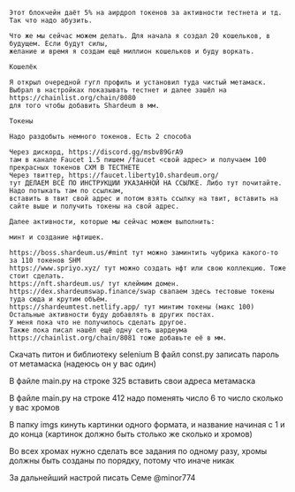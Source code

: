 ```
Этот блокчейн даёт 5% на аирдроп токенов за активности тестнета и тд. Так что надо абузить.

Что же мы сейчас можем делать. Для начала я создал 20 кошельков, в будущем. Если будут силы,
желание и время я создам ещё миллион кошельков и буду воркать.

Кошелёк

Я открыл очередной гугл профиль и установил туда чистый метамаск.
Выбрал в настройках показывать тестнет и далее зашёл на
https://chainlist.org/chain/8080
для того чтобы добавить Shardeum в мм.

Токены

Надо раздобыть немного токенов. Есть 2 способа

Через дискорд, https://discord.gg/msbv89GrA9
там в канале Faucet 1.5 пишем /faucet <свой адрес> и получаем 100 прекрасных токенов СХМ В ТЕСТНЕТЕ
Через твиттер, https://faucet.liberty10.shardeum.org/
тут ДЕЛАЕМ ВСЁ ПО ИНСТРУКЦИИ УКАЗАННОЙ НА ССЫЛКЕ. Либо тут почитайте. Надо потыкать там по ссылкам,
вставить в твит свой адрес и потом взять ссылку на твит, вставить на сайте выше и получить токены на свой адрес.

Далее активности, которые мы сейчас можем выполнить:

минт и создание нфтишек.

https://boss.shardeum.us/#mint тут можно заминтить чубрика какого-то за 110 токенов SHM
https://www.spriyo.xyz/ тут можно создать нфт или свою коллекцию. Тоже стоит сделать.
https://nft.shardeum.us/ тут клеймим домен.
https://dex.shardeumswap.finance/swap свапаем здесь тестовые токены туда сюда и крутим объём.
https://shardeumtest.netlify.app/ тут минтим токены (макс 100)
Остальные активности буду добавлять в других постах.
У меня пока что не получилось сделать другое.
Также пока писал нашёл ещё одну сеть шардеума https://chainlist.org/chain/8081 тоже добавьте её в мм.
```

Скачать питон и библиотеку selenium
В файл const.py записать пароль от метамаска (надеюсь он у вас один)

В файле main.py на строке 325 вставить свои адреса метамаска

В файле main.py на строке 412 надо поменять число 6 то число сколько у вас хромов



В папку imgs кинуть картинки одного формата, и название начиная с 1 и до конца (картинок должно быть столько же сколько и хромов)

Во всех хромах нужно сделать все задания по одному разу,
хромы должны быть созданы по порядку, потому что иначе никак

За дальнейший настрой писать Семе @minor774
